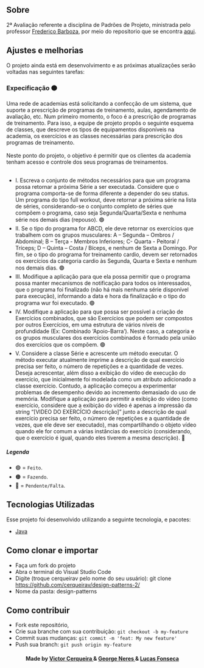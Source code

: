 <a id="about"></a>

## Sobre


   2ª Avaliação referente a disciplina de Padrões de Projeto, ministrada pelo professor [Frederico Barboza](http://lattes.cnpq.br/2897532678011764), por meio do repositorio que se encontra [aqui](https://github.com/pooinf008/INF011-2022.1).

<a id="features"></a>

## Ajustes e melhorias

O projeto ainda está em desenvolvimento e as próximas atualizações serão voltadas nas seguintes tarefas:

<h3> Expecificação 🟠</h3>
     <p>
      Uma rede de academias está solicitando a confecção de um sistema, que suporte a prescrição de programas de treinamento, 
      aulas, agendamento de avaliação, etc. Num primeiro momento, o foco é a prescrição de programas de treinamento. Para isso, 
      a equipe de projeto propôs o seguinte esquema de classes, que descreve os tipos de equipamentos disponíveis na academia, 
      os exercícios e as classes necessárias para prescrição dos programas de treinamento. 
      <br><br> Neste ponto do projeto, o objetivo é permitir que os clientes da academia tenham acesso e controle dos seus programas de treinamentos.</br></br> </p>
	
    
   <ul>
        <li> I. Escreva o conjunto de métodos necessários para que um programa possa retornar a próxima Série a
	ser executada. Considere que o programa comporta-se de forma diferente a depender do seu status.
	Um programa do tipo full workout, deve retornar a próxima série na lista de séries, considerando-se
	o conjunto completo de séries que compõem o programa, caso seja Segunda/Quarta/Sexta e
	nenhuma série nos demais dias (repouso). 🟢
	<li> II. Se o tipo do programa for ABCD, ele deve retornar os exercícios que trabalhem com os grupos
	musculares: A – Segunda – Ombros / Abdominal; B – Terça - Membros Inferiores; C- Quarta -
	Peitoral / Tríceps; D – Quinta – Costa / Bíceps, e nenhum de Sexta a Domingo.
	Por fim, se o tipo do programa for treinamento cardio, devem ser retornados os exercícios da
	categoria cardio às Segunda, Quarta e Sexta e nenhum nos demais dias.  🟢	
	<li> III. Modifique a aplicação para que ela possa permitir que o programa possa manter mecanismos de
	notificação para todos os interessados, que o programa foi finalizado (não há mais nenhuma série
	disponível para execução), informando a data e hora da finalização e o tipo do programa wur foi
	executado. 🟢
	<li> IV. Modifique a aplicação para que possa ser possível a criação de Exercícios combinados, que são
	Exercícios que podem ser compostos por outros Exercícios, em uma estrutura de vários níveis de
	profundidade (Ex: Combinado ‘Apoio-Barra’). Neste caso, a categoria e os grupos musculares dos
	exercícios combinados é formado pela união dos exercícios que os compõem. 🟢
	<li> V. Considere a classe Série e acrescente um método executar. O método executar atualmente imprime a
	descrição de qual exercício precisa ser feito, o número de repetições e a quantidade de vezes. Deseja 
	acrescentar, além disso a exibição do vídeo de execução do exercício, que inicialmente foi modelada
	como um atributo adicionado a classe exercício. Contudo, a aplicação começou a experimentar
	problemas de desempenho devido ao incremento demasiado do uso de memória. Modifique a
	aplicação para permitir a exibição do vídeo (como exercício, considere que a exibição do vídeo é
	apenas a impressão da string “[VIDEO DO EXERCÍCIO descrição]” junto a descrição de qual
	exercício precisa ser feito, o número de repetições e a quantidade de vezes, que ele deve ser
	executado), mas compartilhando o objeto vídeo quando ele for comum a várias instâncias do
	exercício (considerando, que o exercício é igual, quando eles tiverem a mesma descrição).  🔴
     </ul>         
                
##### Legenda
- 🟢 = `Feito`.
- 🟠 = `Fazendo`.
- 🔴 = `Pendente/Falta`.

<a id="technologies-used"></a>

## Tecnologias Utilizadas

Esse projeto foi desenvolvido utilizando a seguinte tecnologia, e pacotes:

- [Java](https://www.java.com/pt-BR/)

<a id="how-to-use"></a>

## Como clonar e importar

- Faça um fork do projeto
- Abra o terminal do Visual Studio Code
- Digite (troque cerqueirav pelo nome do seu usuário): git clone https://github.com/cerqueirav/design-patterns-2/
- Nome da pasta: design-patterns


<a id="how-to-contribute"></a>

## Como contribuir

- Fork este repositório,
- Crie sua branche com sua contribuição: `git checkout -b my-feature`
- Commit suas mudanças: `git commit -m 'feat: My new feature' `
- Push sua branch: `git push origin my-feature`

<h4 align="center">
	Made by <a href="https://github.com/cerqueirav" target="_blank">Victor Cerqueira </a> & <a href="https://github.com/George100Neres" target="_blank">George Neres </a> & <a href="https://github.com/infLucasinf" target="_blank">Lucas Fonseca </a>
</h4>
